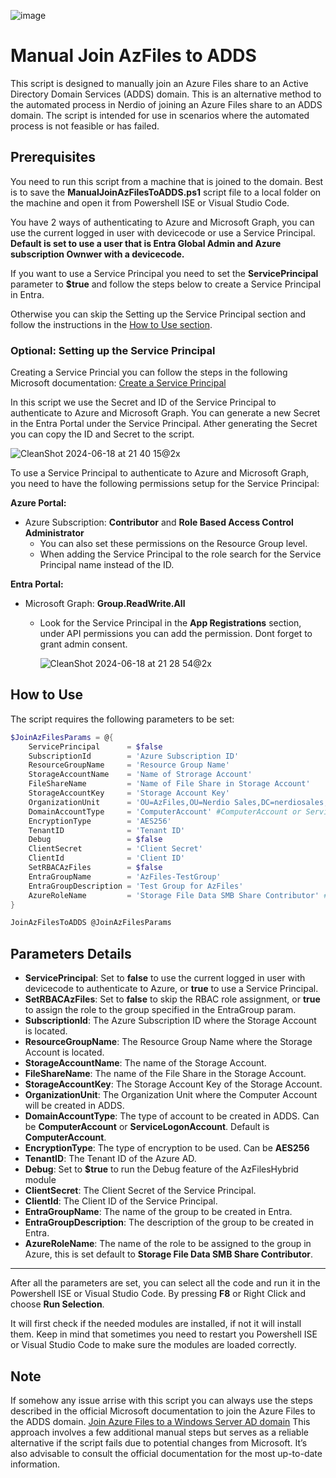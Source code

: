 ![image](https://github.com/Get-Nerdio/NMM-SE/assets/52416805/5c8dd05e-84a7-49f9-8218-64412fdaffaf)

# Manual Join AzFiles to ADDS

This script is designed to manually join an Azure Files share to an Active Directory Domain Services (ADDS) domain. This is an alternative method to the automated process in Nerdio of joining an Azure Files share to an ADDS domain. The script is intended for use in scenarios where the automated process is not feasible or has failed.

## Prerequisites

You need to run this script from a machine that is joined to the domain. Best is to save the **ManualJoinAzFilesToADDS.ps1** script file to a local folder on the machine and open it from Powershell ISE or Visual Studio Code.

You have 2 ways of authenticating to Azure and Microsoft Graph, you can use the current logged in user with devicecode or use a Service Principal. **Default is set to use a user that is Entra Global Admin and Azure subscription Ownwer with a devicecode.**

If you want to use a Service Principal you need to set the **ServicePrincipal** parameter to **$true** and follow the steps below to create a Service Principal in Entra.

Otherwise you can skip the Setting up the Service Principal section and follow the instructions in the [How to Use section](#how-to-use).

### Optional: Setting up the Service Principal

Creating a Service Princial you can follow the steps in the following Microsoft documentation: [Create a Service Principal](https://docs.microsoft.com/en-us/azure/active-directory/develop/howto-create-service-principal-portal)

In this script we use the Secret and ID of the Service Principal to authenticate to Azure and Microsoft Graph. You can generate a new Secret in the Entra Portal under the Service Principal. Ather generating the Secret you can copy the ID and Secret to the script.

![CleanShot 2024-06-18 at 21 40 15@2x](https://github.com/Get-Nerdio/NMM-SE/assets/52416805/19548017-0cf4-4a40-8ae8-19beb8ba010c)


To use a Service Principal to authenticate to Azure and Microsoft Graph, you need to have the following permissions setup for the Service Principal:

**Azure Portal:**
- Azure Subscription: **Contributor** and **Role Based Access Control Administrator**
    - You can also set these permissions on the Resource Group level.
    - When adding the Service Principal to the role search for the Service Principal name instead of the ID.

**Entra Portal:**
- Microsoft Graph: **Group.ReadWrite.All**
    - Look for the Service Principal in the **App Registrations** section, under API permissions you can add the permission. Dont forget to grant admin consent.
 
      ![CleanShot 2024-06-18 at 21 28 54@2x](https://github.com/Get-Nerdio/NMM-SE/assets/52416805/e8e492f3-89fd-465b-ae68-5df6aed1b8f6)


## How to Use

The script requires the following parameters to be set:

```powershell
$JoinAzFilesParams = @{
    ServicePrincipal      = $false
    SubscriptionId        = 'Azure Subscription ID'
    ResourceGroupName     = 'Resource Group Name'
    StorageAccountName    = 'Name of Strorage Account'
    FileShareName         = 'Name of File Share in Storage Account'
    StorageAccountKey     = 'Storage Account Key'
    OrganizationUnit      = 'OU=AzFiles,OU=Nerdio Sales,DC=nerdiosales,DC=local' #Example value
    DomainAccountType     = 'ComputerAccount' #ComputerAccount or ServiceLogonAccount default is ComputerAccount
    EncryptionType        = 'AES256'
    TenantID              = 'Tenant ID'
    Debug                 = $false
    ClientSecret          = 'Client Secret'
    ClientId              = 'Client ID'
    SetRBACAzFiles        = $false
    EntraGroupName        = 'AzFiles-TestGroup'
    EntraGroupDescription = 'Test Group for AzFiles'
    AzureRoleName         = 'Storage File Data SMB Share Contributor' #Role needed for assigned Group to have access to the Storage Account
}

JoinAzFilesToADDS @JoinAzFilesParams
```

## Parameters Details

- **ServicePrincipal**: Set to **false** to use the current logged in user with devicecode to authenticate to Azure, or **true** to use a Service Principal.
- **SetRBACAzFiles**: Set to **false** to skip the RBAC role assignment, or **true** to assign the role to the group specified in the EntraGroup param.
- **SubscriptionId**: The Azure Subscription ID where the Storage Account is located.
- **ResourceGroupName**: The Resource Group Name where the Storage Account is located.
- **StorageAccountName**: The name of the Storage Account.
- **FileShareName**: The name of the File Share in the Storage Account.
- **StorageAccountKey**: The Storage Account Key of the Storage Account.
- **OrganizationUnit**: The Organization Unit where the Computer Account will be created in ADDS.
- **DomainAccountType**: The type of account to be created in ADDS. Can be **ComputerAccount** or **ServiceLogonAccount**. Default is **ComputerAccount**.
- **EncryptionType**: The type of encryption to be used. Can be **AES256**
- **TenantID**: The Tenant ID of the Azure AD.
- **Debug**: Set to **$true** to run the Debug feature of the AzFilesHybrid module
- **ClientSecret**: The Client Secret of the Service Principal.
- **ClientId**: The Client ID of the Service Principal.
- **EntraGroupName**: The name of the group to be created in Entra.
- **EntraGroupDescription**: The description of the group to be created in Entra.
- **AzureRoleName**: The name of the role to be assigned to the group in Azure, this is set default to **Storage File Data SMB Share Contributor**.

***

After all the parameters are set, you can select all the code and run it in the Powershell ISE or Visual Studio Code. By pressing **F8** or Right Click and choose **Run Selection**.

It will first check if the needed modules are installed, if not it will install them. Keep in mind that sometimes you need to restart you Powershell ISE or Visual Studio Code to make sure the modules are loaded correctly.

## Note

If somehow any issue arrise with this script you can always use the steps described in the official Microsoft documentation to join the Azure Files to the ADDS domain. [Join Azure Files to a Windows Server AD domain](https://learn.microsoft.com/en-us/azure/storage/files/storage-files-identity-ad-ds-enable)
This approach involves a few additional manual steps but serves as a reliable alternative if the script fails due to potential changes from Microsoft. It’s also advisable to consult the official documentation for the most up-to-date information.
